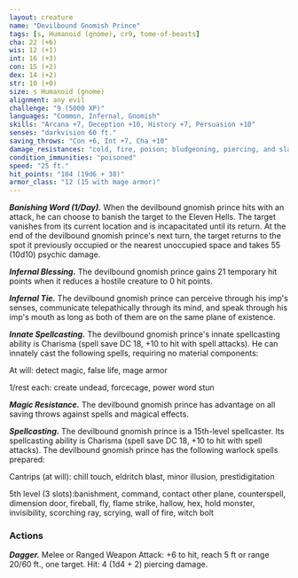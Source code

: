 ```yaml
---
layout: creature
name: "Devilbound Gnomish Prince"
tags: [s, Humanoid (gnome), cr9, tome-of-beasts]
cha: 22 (+6)
wis: 12 (+1)
int: 16 (+3)
con: 15 (+2)
dex: 14 (+2)
str: 10 (+0)
size: s Humanoid (gnome)
alignment: any evil
challenge: "9 (5000 XP)"
languages: "Common, Infernal, Gnomish"
skills: "Arcana +7, Deception +10, History +7, Persuasion +10"
senses: "darkvision 60 ft."
saving_throws: "Con +6, Int +7, Cha +10"
damage_resistances: "cold, fire, poison; bludgeoning, piercing, and slashing damage from nonmagical weapons that aren't silvered"
condition_immunities: "poisoned"
speed: "25 ft."
hit_points: "104 (19d6 + 38)"
armor_class: "12 (15 with mage armor)"
---
```


***Banishing Word (1/Day).*** When the devilbound gnomish prince hits with an attack, he can choose to banish the target to the Eleven Hells. The target vanishes from its current location and is incapacitated until its return. At the end of the devilbound gnomish prince's next turn, the target returns to the spot it previously occupied or the nearest unoccupied space and takes 55 (10d10) psychic damage.

***Infernal Blessing.*** The devilbound gnomish prince gains 21 temporary hit points when it reduces a hostile creature to 0 hit points.

***Infernal Tie.*** The devilbound gnomish prince can perceive through his imp's senses, communicate telepathically through its mind, and speak through his imp's mouth as long as both of them are on the same plane of existence.

***Innate Spellcasting.*** The devilbound gnomish prince's innate spellcasting ability is Charisma (spell save DC 18, +10 to hit with spell attacks). He can innately cast the following spells, requiring no material components:

At will: detect magic, false life, mage armor

1/rest each: create undead, forcecage, power word stun

***Magic Resistance.*** The devilbound gnomish prince has advantage on all saving throws against spells and magical effects.

***Spellcasting.*** The devilbound gnomish prince is a 15th-level spellcaster. Its spellcasting ability is Charisma (spell save DC 18, +10 to hit with spell attacks). The devilbound gnomish prince has the following warlock spells prepared:

Cantrips (at will): chill touch, eldritch blast, minor illusion, prestidigitation

5th level (3 slots):banishment, command, contact other plane, counterspell, dimension door, fireball, fly, flame strike, hallow, hex, hold monster, invisibility, scorching ray, scrying, wall of fire, witch bolt

### Actions

***Dagger.*** Melee or Ranged Weapon Attack: +6 to hit, reach 5 ft or range 20/60 ft., one target. Hit: 4 (1d4 + 2) piercing damage.

